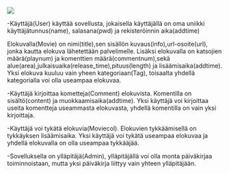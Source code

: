 <img src="https://github.com/yumoL/moviesComment/blob/master/dokumentaatio/tietokantakaavio.png">

-Käyttäjä(User) käyttää sovellusta, jokaisella käyttäjällä on oma uniikki käyttäjätunnus(name), salasana(pwd) ja rekisteröinnin aika(addtime)

Elokuvalla(Movie) on nimi(title),sen sisällön kuvaus(info),url-osoite(url), jonka kautta elokuva lähetettään palvelimelle. Lisäksi elokuvalla on katsojien määrä(playnum) ja komenttien määrä(commentnum),sekä alue(area),julkaisuaika(release_time),pituus(length) ja lisäämisaika(addtime). Yksi elokuva kuuluu vain yheen kategoriaan(Tag), toisaalta yhdellä kategorialla voi olla useampaa elokuvaa. 

-Käyttäjä kirjoittaa kometteja(Comment) elokuvista. Komentilla on sisältö(content) ja muokkaamisaika(addtime). Yksi käyttäjä voi kirjoittaa useita komentteja useammasta elokuvasta, yhdellä komentilla on vain yksi kirjoittaja.

-Käyttäjä voi tykätä elokuvia(Moviecol). Elokuvien tykkäämisellä on tykkäyksen lisäämisaika. Yksi käyttäjä voi tykätä useampaa elokuvaa ja yhdellä elokuvalla on olla useampaa tykkääjää. 

-Sovelluksella on ylläpitäjä(Admin), ylläpitäjällä voi olla monta päiväkirjaa toiminnoistaan, mutta yksi päiväkirja liittyy vain yhteen ylläpitäjään. 
